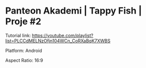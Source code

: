 # Panteon Akademi | Tappy Fish | Proje #2
 
Tutorial link: https://youtube.com/playlist?list=PLCCdMELNzOfjn104WCn_CoRXaBqK7XWBS

Platform: Android

Aspect Ratio: 16:9


